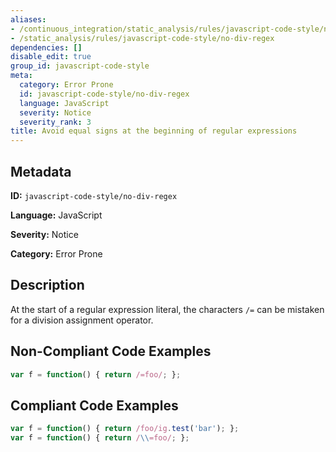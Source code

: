 ```yaml
---
aliases:
- /continuous_integration/static_analysis/rules/javascript-code-style/no-div-regex
- /static_analysis/rules/javascript-code-style/no-div-regex
dependencies: []
disable_edit: true
group_id: javascript-code-style
meta:
  category: Error Prone
  id: javascript-code-style/no-div-regex
  language: JavaScript
  severity: Notice
  severity_rank: 3
title: Avoid equal signs at the beginning of regular expressions
---
```

<!--  SOURCED FROM https://github.com/DataDog/datadog-static-analyzer-rule-docs -->


## Metadata
**ID:** `javascript-code-style/no-div-regex`

**Language:** JavaScript

**Severity:** Notice

**Category:** Error Prone

## Description
At the start of a regular expression literal, the characters `/=` can be mistaken for a division assignment operator.

## Non-Compliant Code Examples
```javascript
var f = function() { return /=foo/; };
```

## Compliant Code Examples
```javascript
var f = function() { return /foo/ig.test('bar'); };
var f = function() { return /\\=foo/; };
```
